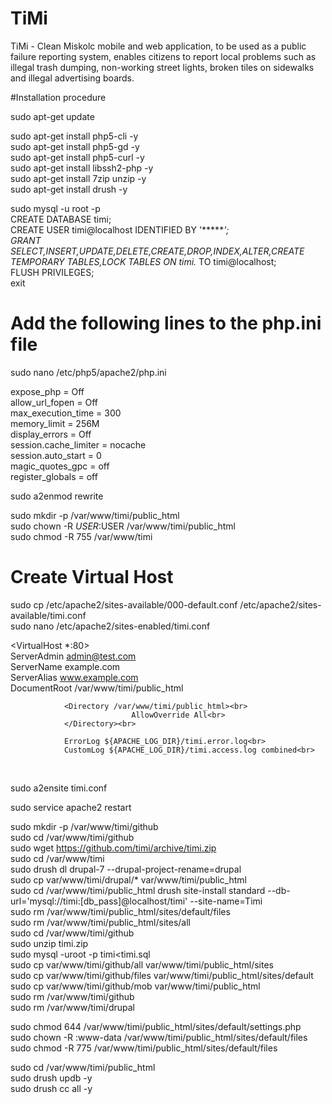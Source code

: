 # TiMi
TiMi - Clean Miskolc mobile and web application, to be used as a public failure reporting system, enables citizens to report local problems such as illegal trash dumping, non-working street lights, broken tiles on sidewalks and illegal advertising boards.

#Installation procedure

sudo apt-get update

sudo apt-get install php5-cli -y<br>
sudo apt-get install php5-gd -y<br>
sudo apt-get install php5-curl -y<br>
sudo apt-get install libssh2-php -y<br>
sudo apt-get install 7zip unzip -y<br>
sudo apt-get install drush -y<br>

sudo mysql -u root -p<br>
CREATE DATABASE timi;<br>
CREATE USER timi@localhost IDENTIFIED BY '******';<br>
GRANT SELECT,INSERT,UPDATE,DELETE,CREATE,DROP,INDEX,ALTER,CREATE TEMPORARY TABLES,LOCK TABLES ON timi.* TO timi@localhost;<br>
FLUSH PRIVILEGES;<br>
exit<br>

# Add the following lines to the php.ini file
sudo nano /etc/php5/apache2/php.ini<br>

expose_php = Off<br>
allow_url_fopen = Off<br>
max_execution_time = 300<br>
memory_limit = 256M<br>
display_errors = Off<br>
session.cache_limiter = nocache<br>
session.auto_start = 0<br>
magic_quotes_gpc = off<br>
register_globals = off<br>

sudo a2enmod rewrite

sudo mkdir -p /var/www/timi/public_html<br>
sudo chown -R $USER:$USER /var/www/timi/public_html<br>
sudo chmod -R 755 /var/www/timi<br>

# Create Virtual Host
sudo cp /etc/apache2/sites-available/000-default.conf /etc/apache2/sites-available/timi.conf<br>
sudo nano /etc/apache2/sites-enabled/timi.conf<br>

<VirtualHost *:80><br>
                ServerAdmin admin@test.com<br>
                ServerName  example.com<br>
                ServerAlias www.example.com<br>
                DocumentRoot /var/www/timi/public_html<br>
                
                <Directory /var/www/timi/public_html><br>
                               AllowOverride All<br>
                </Directory><br>
                
                ErrorLog ${APACHE_LOG_DIR}/timi.error.log<br>
                CustomLog ${APACHE_LOG_DIR}/timi.access.log combined<br>
</VirtualHost><br>

sudo a2ensite timi.conf<br>

sudo service apache2 restart

sudo mkdir -p /var/www/timi/github<br>
sudo cd /var/www/timi/github<br>
sudo wget https://github.com/timi/archive/timi.zip<br>
sudo cd /var/www/timi<br>
sudo drush dl drupal-7 --drupal-project-rename=drupal<br>
sudo cp var/www/timi/drupal/* var/www/timi/public_html<br>
sudo cd /var/www/timi/public_html drush site-install standard --db-url='mysql://timi:[db_pass]@localhost/timi' --site-name=Timi<br>
sudo rm /var/www/timi/public_html/sites/default/files<br>
sudo rm /var/www/timi/public_html/sites/all<br>
sudo cd /var/www/timi/github<br>
sudo unzip timi.zip<br>
sudo mysql -uroot -p timi<timi.sql<br>
sudo cp var/www/timi/github/all var/www/timi/public_html/sites<br>
sudo cp var/www/timi/github/files var/www/timi/public_html/sites/default<br>
sudo cp var/www/timi/github/mob var/www/timi/public_html<br>
sudo rm /var/www/timi/github<br>
sudo rm /var/www/timi/drupal<br>

sudo chmod 644 /var/www/timi/public_html/sites/default/settings.php<br>
sudo chown -R :www-data /var/www/timi/public_html/sites/default/files<br>
sudo chmod -R 775 /var/www/timi/public_html/sites/default/files<br>

sudo cd /var/www/timi/public_html<br>
sudo drush updb -y<br>
sudo drush cc all -y<br>

